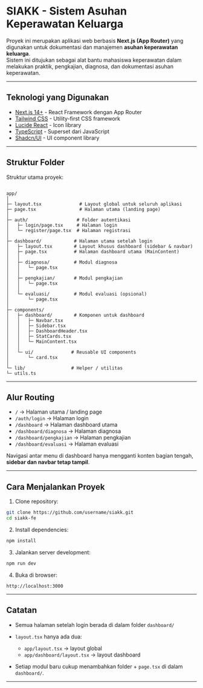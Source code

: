 

# SIAKK - Sistem Asuhan Keperawatan Keluarga

Proyek ini merupakan aplikasi web berbasis **Next.js (App Router)** yang digunakan untuk dokumentasi dan manajemen **asuhan keperawatan keluarga**.  
Sistem ini ditujukan sebagai alat bantu mahasiswa keperawatan dalam melakukan praktik, pengkajian, diagnosa, dan dokumentasi asuhan keperawatan.

---

## Teknologi yang Digunakan

- [Next.js 14+](https://nextjs.org/) - React Framework dengan App Router
- [Tailwind CSS](https://tailwindcss.com/) - Utility-first CSS framework
- [Lucide React](https://lucide.dev/) - Icon library
- [TypeScript](https://www.typescriptlang.org/) - Superset dari JavaScript
- [Shadcn/UI](https://ui.shadcn.com/) - UI component library

---

## Struktur Folder

Struktur utama proyek:

```

app/
│
├─ layout.tsx              # Layout global untuk seluruh aplikasi
├─ page.tsx                # Halaman utama (landing page)
│
├─ auth/                  # Folder autentikasi
│   ├─ login/page.tsx     # Halaman login
│   └─ register/page.tsx  # Halaman registrasi
│
├─ dashboard/            # Halaman utama setelah login
│   ├─ layout.tsx        # Layout khusus dashboard (sidebar & navbar)
│   ├─ page.tsx          # Halaman dashboard utama (MainContent)
│   │
│   ├─ diagnosa/         # Modul diagnosa
│   │   └─ page.tsx
│   │
│   ├─ pengkajian/       # Modul pengkajian
│   │   └─ page.tsx
│   │
│   └─ evaluasi/         # Modul evaluasi (opsional)
│       └─ page.tsx
│
├─ components/
│   ├─ dashboard/        # Komponen untuk dashboard
│   │   ├─ Navbar.tsx
│   │   ├─ Sidebar.tsx
│   │   ├─ DashboardHeader.tsx
│   │   ├─ StatCards.tsx
│   │   └─ MainContent.tsx
│   │
│   └─ ui/              # Reusable UI components
│       └─ card.tsx
│
└─ lib/                 # Helper / utilitas
└─ utils.ts

````

---

## Alur Routing

- `/` → Halaman utama / landing page  
- `/auth/login` → Halaman login  
- `/dashboard` → Halaman dashboard utama  
- `/dashboard/diagnosa` → Halaman diagnosa  
- `/dashboard/pengkajian` → Halaman pengkajian  
- `/dashboard/evaluasi` → Halaman evaluasi  

Navigasi antar menu di dashboard hanya mengganti konten bagian tengah, **sidebar dan navbar tetap tampil**.

---

## Cara Menjalankan Proyek

1. Clone repository:
```bash
git clone https://github.com/username/siakk.git
cd siakk-fe
````

2. Install dependencies:

```bash
npm install
```

3. Jalankan server development:

```bash
npm run dev
```

4. Buka di browser:

```
http://localhost:3000
```

---

## Catatan

* Semua halaman setelah login berada di dalam folder `dashboard/`
* `layout.tsx` hanya ada dua:

  * `app/layout.tsx` → layout global
  * `app/dashboard/layout.tsx` → layout dashboard
* Setiap modul baru cukup menambahkan folder + `page.tsx` di dalam `dashboard/`.

---

